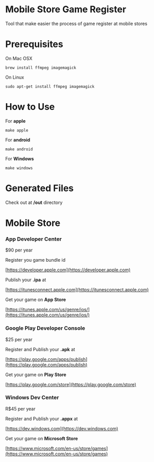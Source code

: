 # Mobile Store Game Register

Tool that make easier the process of game register at mobile stores

# Prerequisites

On Mac OSX

```
brew install ffmpeg imagemagick
```

On Linux

```
sudo apt-get install ffmpeg imagemagick
```



# How to Use

For **apple**

```
make apple
```

For **android**

```
make android
```

For **Windows**

```
make windows
```

# Generated Files

Check out at **/out** directory

# Mobile Store

### App Developer Center
$90 per year

Register you game bundle id

[https://developer.apple.com](https://developer.apple.com)

Publish your **.ipa** at

[https://itunesconnect.apple.com](https://itunesconnect.apple.com)

Get your game on **App Store**

[https://itunes.apple.com/us/genre/ios/](https://itunes.apple.com/us/genre/ios/)

### Google Play Developer Console

$25 per year

Register and Publish your **.apk** at

[https://play.google.com/apps/publish](https://play.google.com/apps/publish)

Get your game on **Play Store**

[https://play.google.com/store](https://play.google.com/store)


### Windows Dev Center

R$45 per year

Register and Publish your **.appx** at

[https://dev.windows.com](https://dev.windows.com)

Get your game on **Microsoft Store**

[https://www.microsoft.com/en-us/store/games](https://www.microsoft.com/en-us/store/games)



